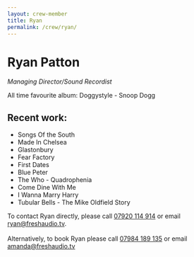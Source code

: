 ```yaml
---
layout: crew-member
title: Ryan
permalink: /crew/ryan/
---
```


# Ryan Patton
_Managing Director/Sound Recordist_

All time favourite album: Doggystyle - Snoop Dogg

## Recent work:
+ Songs Of the South
+ Made In Chelsea
+ Glastonbury
+ Fear Factory
+ First Dates
+ Blue Peter
+ The Who - Quadrophenia
+ Come Dine With Me
+ I Wanna Marry Harry
+ Tubular Bells - The Mike Oldfield Story


To contact Ryan directly, please call [07920 114 914](tel:+447920114914) or email [ryan@freshaudio.tv](mailto:ryan@freshaudio.tv). <br><br> Alternatively, to book Ryan please call [07984 189 135](tel:+447984189135) or email [amanda@freshaudio.tv](mailto:amanda@freshaudio.tv)